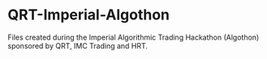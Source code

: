 # QRT-Imperial-Algothon
Files created during the Imperial Algorithmic Trading Hackathon (Algothon) sponsored by QRT, IMC Trading and HRT. 
